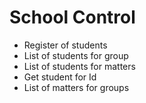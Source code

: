 # School Control

* Register of students
* List of students for group
* List of students for matters
* Get student for Id
* List of matters for groups
